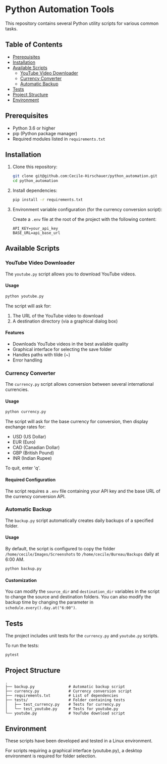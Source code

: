 # Python Automation Tools

This repository contains several Python utility scripts for various common tasks.

## Table of Contents

- [Prerequisites](#prerequisites)
- [Installation](#installation)
- [Available Scripts](#available-scripts)
  - [YouTube Video Downloader](#youtube-video-downloader)
  - [Currency Converter](#currency-converter)
  - [Automatic Backup](#automatic-backup)
- [Tests](#tests)
- [Project Structure](#project-structure)
- [Environment](#environment)

## Prerequisites

- Python 3.6 or higher
- pip (Python package manager)
- Required modules listed in `requirements.txt`

## Installation

1. Clone this repository:

   ```bash
   git clone git@github.com:Cecile-Hirschauer/python_automation.git
   cd python_automation
   ```

2. Install dependencies:

   ```bash
   pip install -r requirements.txt
   ```

3. Environment variable configuration (for the currency conversion script):

   Create a `.env` file at the root of the project with the following content:

   ```
   API_KEY=your_api_key
   BASE_URL=api_base_url
   ```

## Available Scripts

### YouTube Video Downloader

The `youtube.py` script allows you to download YouTube videos.

#### Usage

```bash
python youtube.py
```

The script will ask for:

1. The URL of the YouTube video to download
2. A destination directory (via a graphical dialog box)

#### Features

- Downloads YouTube videos in the best available quality
- Graphical interface for selecting the save folder
- Handles paths with tilde (~)
- Error handling

### Currency Converter

The `currency.py` script allows conversion between several international currencies.

#### Usage

```bash
python currency.py
```

The script will ask for the base currency for conversion, then display exchange rates for:

- USD (US Dollar)
- EUR (Euro)
- CAD (Canadian Dollar)
- GBP (British Pound)
- INR (Indian Rupee)

To quit, enter 'q'.

#### Required Configuration

The script requires a `.env` file containing your API key and the base URL of the currency conversion API.

### Automatic Backup

The `backup.py` script automatically creates daily backups of a specified folder.

#### Usage

By default, the script is configured to copy the folder `/home/cecile/Images/Screenshots` to `/home/cecile/Bureau/Backups` daily at 6:00 AM.

```bash
python backup.py
```

#### Customization

You can modify the `source_dir` and `destination_dir` variables in the script to change the source and destination folders. You can also modify the backup time by changing the parameter in `schedule.every().day.at("6:00")`.

## Tests

The project includes unit tests for the `currency.py` and `youtube.py` scripts.

To run the tests:

```bash
pytest
```

## Project Structure

```
.
├── backup.py               # Automatic backup script
├── currency.py             # Currency conversion script
├── requirements.txt        # List of dependencies
├── tests/                  # Folder containing tests
│   ├── test_currency.py    # Tests for currency.py
│   └── test_youtube.py     # Tests for youtube.py
└── youtube.py              # YouTube download script
```

## Environment

These scripts have been developed and tested in a Linux environment.

For scripts requiring a graphical interface (youtube.py), a desktop environment is required for folder selection.
